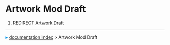 # Artwork Mod Draft
1.  REDIRECT [Artwork Draft](Artwork_Draft.md)



---
![](images/Right_arrow.png) [documentation index](../README.md) > Artwork Mod Draft

